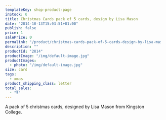 ```yaml
---
templateKey: shop-product-page
inStock: 0
title: Christmas Cards pack of 5 cards, design by Lisa Mason
date: "2014-10-13T15:03:51+01:00"
publish: false
price: 1
salePrice: 0
permalink: "/product/christmas-cards-pack-of-5-cards-design-by-lisa-mason"
description: ""
productId: "2814"
productImage: "/img/default-image.jpg"
productImages:
  - photo: "/img/default-image.jpg"
size: card
tags:
  - xmas
product_shipping_class: letter
total_sales:
  - "5"
---
```


A pack of 5 christmas cards, designed by Lisa Mason from Kingston College.
